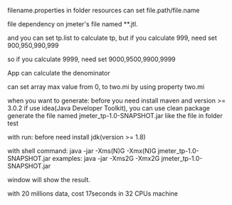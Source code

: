 filename.properties in folder resources
can set file.path/file.name

file dependency on jmeter's file named **.jtl.

and you can set tp.list to calculate tp, but if you calculate 999,
need set 900,950,990,999

so if you calculate 9999,
need set 9000,9500,9900,9999

App can calculate the denominator

can set array max value from 0, to two.mi by using property two.mi

when you want to generate:
before 
you need install maven and version >= 3.0.2
if use idea(Java Developer Toolkit),  you can use clean package
generate the file named jmeter_tp-1.0-SNAPSHOT.jar like the file in folder test

with run:
before 
need install jdk(version >= 1.8)

with shell command:
java -jar -Xms(N)G -Xmx(N)G jmeter_tp-1.0-SNAPSHOT.jar
examples:
java -jar -Xms2G -Xmx2G jmeter_tp-1.0-SNAPSHOT.jar

window will show the result.

with 20 millions data, cost 17seconds in 32 CPUs machine